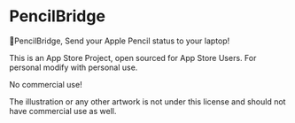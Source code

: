 # PencilBridge
🍎PencilBridge, Send your Apple Pencil status to your laptop!


This is an App Store Project, open sourced for App Store Users.
For personal modify with personal use.

No commercial use! 

The illustration or any other artwork is not under this license and should not have commercial use as well.
